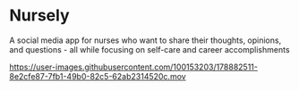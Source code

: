 # Nursely
A social media app for nurses who want to share their thoughts, opinions, and questions - all while focusing on self-care and career accomplishments

https://user-images.githubusercontent.com/100153203/178882511-8e2cfe87-7fb1-49b0-82c5-62ab2314520c.mov
